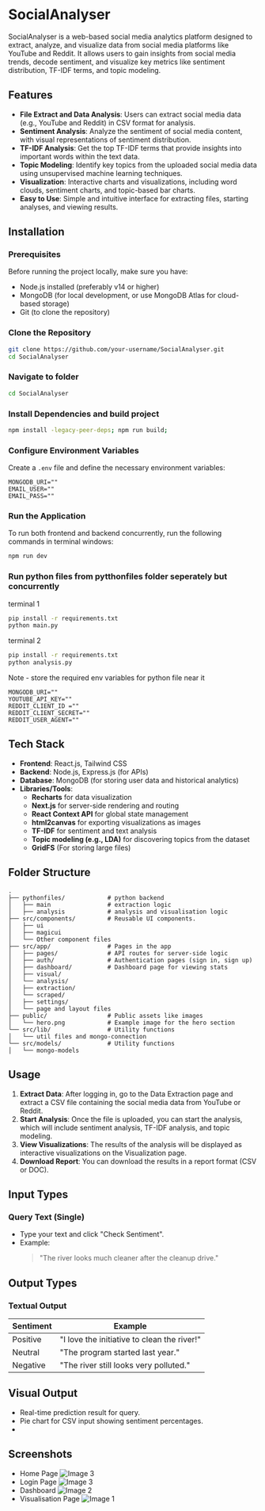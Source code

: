 
# SocialAnalyser

SocialAnalyser is a web-based social media analytics platform designed to extract, analyze, and visualize data from social media platforms like YouTube and Reddit. It allows users to gain insights from social media trends, decode sentiment, and visualize key metrics like sentiment distribution, TF-IDF terms, and topic modeling.

## Features

- **File Extract and Data Analysis**: Users can extract social media data (e.g., YouTube and Reddit) in CSV format for analysis.
- **Sentiment Analysis**: Analyze the sentiment of social media content, with visual representations of sentiment distribution.
- **TF-IDF Analysis**: Get the top TF-IDF terms that provide insights into important words within the text data.
- **Topic Modeling**: Identify key topics from the uploaded social media data using unsupervised machine learning techniques.
- **Visualization**: Interactive charts and visualizations, including word clouds, sentiment charts, and topic-based bar charts.
- **Easy to Use**: Simple and intuitive interface for extracting files, starting analyses, and viewing results.


## Installation

### Prerequisites

Before running the project locally, make sure you have:

- Node.js installed (preferably v14 or higher)
- MongoDB (for local development, or use MongoDB Atlas for cloud-based storage)
- Git (to clone the repository)

### Clone the Repository

```bash
git clone https://github.com/your-username/SocialAnalyser.git
cd SocialAnalyser
```
### Navigate to folder

```bash
cd SocialAnalyser
```

### Install Dependencies and build project

```bash
npm install -legacy-peer-deps; npm run build;
```


### Configure Environment Variables

Create a `.env` file and define the necessary environment variables:

```env
MONGODB_URI=""
EMAIL_USER=""
EMAIL_PASS=""
```

### Run the Application

To run both frontend and backend concurrently, run the following commands in terminal windows:

```bash
npm run dev
```

### Run python files from pytthonfiles folder seperately but concurrently

terminal 1
```bash
pip install -r requirements.txt
python main.py
```
terminal 2
```bash
pip install -r requirements.txt
python analysis.py
```

Note - store the required env variables for python file near it
```env
MONGODB_URI=""
YOUTUBE_API_KEY=""
REDDIT_CLIENT_ID =""
REDDIT_CLIENT_SECRET=""
REDDIT_USER_AGENT=""
```

## Tech Stack

- **Frontend**: React.js, Tailwind CSS
- **Backend**: Node.js, Express.js (for APIs)
- **Database**: MongoDB (for storing user data and historical analytics)
- **Libraries/Tools**:
  - **Recharts** for data visualization
  - **Next.js** for server-side rendering and routing
  - **React Context API** for global state management
  - **html2canvas** for exporting visualizations as images
  - **TF-IDF** for sentiment and text analysis
  - **Topic modeling (e.g., LDA)** for discovering topics from the dataset
  - **GridFS** (For storing large files)
 
## Folder Structure

```
.
├── pythonfiles/            # python backend
│   ├── main                # extraction logic
│   ├── analysis            # analysis and visualisation logic
├── src/components/         # Reusable UI components.
│   ├── ui                
│   ├── magicui       
│   └── Other component files  
├── src/app/                # Pages in the app
│   ├── pages/              # API routes for server-side logic
│   ├── auth/               # Authentication pages (sign in, sign up)
│   ├── dashboard/          # Dashboard page for viewing stats
│   ├── visual/          
│   └── analysis/
│   ├── extraction/           
│   └── scraped/
│   ├── settings/          
│   └── page and layout files 
├── public/                 # Public assets like images
│   └── hero.png            # Example image for the hero section
└── src/lib/                # Utility functions
│   └── util files and mongo-connection
└── src/models/             # Utility functions
│   └── mongo-models             
```

## Usage

1. **Extract Data**: After logging in, go to the Data Extraction page and extract a CSV file containing the social media data from YouTube or Reddit.
2. **Start Analysis**: Once the file is uploaded, you can start the analysis, which will include sentiment analysis, TF-IDF analysis, and topic modeling.
3. **View Visualizations**: The results of the analysis will be displayed as interactive visualizations on the Visualization page.
4. **Download Report**: You can download the results in a report format (CSV or DOC).

## Input Types

### Query Text (Single)

- Type your text and click "Check Sentiment".
- Example:
  > "The river looks much cleaner after the cleanup drive."

## Output Types

### Textual Output

| Sentiment | Example |
|-----------|---------|
| Positive  | "I love the initiative to clean the river!" |
| Neutral   | "The program started last year." |
| Negative  | "The river still looks very polluted." |

## Visual Output

- Real-time prediction result for query.
- Pie chart for CSV input showing sentiment percentages.
- 
## Screenshots

- Home Page
  ![Image 3](https://github.com/Gunjankadam/SocialAnalyser/blob/main/pic3.png)
- Login Page
  ![Image 3](https://github.com/Gunjankadam/SocialAnalyser/blob/main/pic4.png)
- Dashboard
  ![Image 2](https://github.com/Gunjankadam/SocialAnalyser/blob/main/pic2.png)
- Visualisation Page
  ![Image 1](https://github.com/Gunjankadam/SocialAnalyser/blob/main/pic1.png)
  
  
